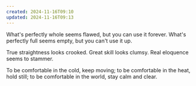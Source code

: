 ```yaml
---
created: 2024-11-16T09:10
updated: 2024-11-16T09:13
---
```



What's perfectly whole seems flawed,
but you can use it forever.
What's perfectly full seems empty,
but you can't use it up.

True straightness looks crooked.
Great skill looks clumsy.
Real eloquence seems to stammer.

To be comfortable in the cold, keep moving;
to be comfortable in the heat, hold still;
to be comfortable in the world, stay calm and clear.




